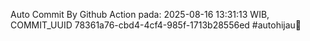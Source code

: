 Auto Commit By Github Action pada: 2025-08-16 13:31:13 WIB, COMMIT_UUID 78361a76-cbd4-4cf4-985f-1713b28556ed #autohijau🗿
